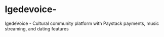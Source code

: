 # Igedevoice-
IgedeVoice - Cultural community platform with Paystack payments, music streaming, and dating features
